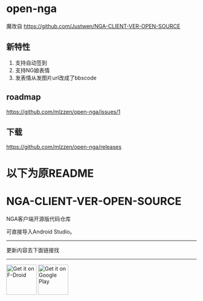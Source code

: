 # open-nga

魔改自 https://github.com/Justwen/NGA-CLIENT-VER-OPEN-SOURCE

## 新特性

1. 支持自动签到
2. 支持NG娘表情
3. 发表情从发图片url改成了bbscode 

## roadmap

https://github.com/mlzzen/open-nga/issues/1

## 下载

https://github.com/mlzzen/open-nga/releases

# 以下为原README

NGA-CLIENT-VER-OPEN-SOURCE
==========================

NGA客户端开源版代码仓库

可直接导入Android Studio。

- - -
更新内容去下面链接找
- - -

[<img src="https://fdroid.gitlab.io/artwork/badge/get-it-on.png"
     alt="Get it on F-Droid"
     height="80">](https://f-droid.org/packages/gov.anzong.androidnga/)
[<img src="https://play.google.com/intl/en_us/badges/images/generic/en-play-badge.png"
     alt="Get it on Google Play"
     height="80">](https://play.google.com/store/apps/details?id=gov.anzong.androidnga)
